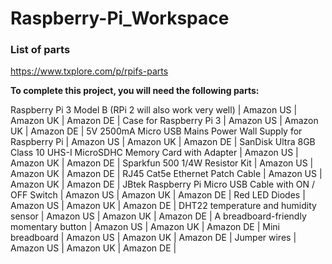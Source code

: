 
# Raspberry-Pi_Workspace


### List of parts
https://www.txplore.com/p/rpifs-parts


**To complete this project, you will need the following parts:**

Raspberry Pi 3 Model B (RPi 2 will also work very well) | Amazon US | Amazon UK | Amazon DE |
Case for Raspberry Pi 3 | Amazon US | Amazon UK | Amazon DE |
5V 2500mA Micro USB Mains Power Wall Supply for Raspberry Pi | Amazon US | Amazon UK | Amazon DE |
SanDisk Ultra 8GB Class 10 UHS-I MicroSDHC Memory Card with Adapter | Amazon US | Amazon UK | Amazon DE |
Sparkfun 500 1/4W Resistor Kit | Amazon US | Amazon UK | Amazon DE |
RJ45 Cat5e Ethernet Patch Cable | Amazon US | Amazon UK | Amazon DE |
JBtek Raspberry Pi Micro USB Cable with ON / OFF Switch | Amazon US | Amazon UK | Amazon DE |
Red LED Diodes | Amazon US | Amazon UK | Amazon DE |
DHT22 temperature and humidity sensor | Amazon US | Amazon UK | Amazon DE |
A breadboard-friendly momentary button | Amazon US | Amazon UK | Amazon DE |
Mini breadboard | Amazon US | Amazon UK | Amazon DE |
Jumper wires | Amazon US | Amazon UK | Amazon DE |




